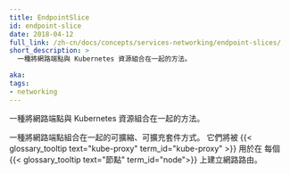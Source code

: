 ```yaml
---
title: EndpointSlice
id: endpoint-slice
date: 2018-04-12
full_link: /zh-cn/docs/concepts/services-networking/endpoint-slices/
short_description: >
  一種將網路端點與 Kubernetes 資源組合在一起的方法。

aka:
tags:
- networking
---
```

  一種將網路端點與 Kubernetes 資源組合在一起的方法。

<!--
---
title: EndpointSlice
id: endpoint-slice
date: 2018-04-12
full_link: /docs/concepts/services-networking/endpoint-slices/
short_description: >
  A way to group network endpoints together with Kubernetes resources.

aka:
tags:
- networking
---
 A way to group network endpoints together with Kubernetes resources.
-->

<!--more-->

<!--
A scalable and extensible way to group network endpoints together. These can be
used by {{< glossary_tooltip text="kube-proxy" term_id="kube-proxy" >}} to
establish network routes on each {{< glossary_tooltip text="node" term_id="node" >}}.
-->


一種將網路端點組合在一起的可擴縮、可擴充套件方式。
它們將被 {{< glossary_tooltip text="kube-proxy" term_id="kube-proxy" >}} 用於在
每個 {{< glossary_tooltip text="節點" term_id="node">}} 上建立網路路由。
